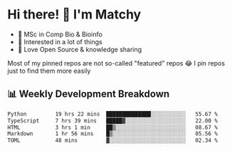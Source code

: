 # Hi there! 👋 I'm Matchy

- 🧬 MSc in Comp Bio & Bioinfo
- 🎈 Interested in a lot of things
- 💜 Love Open Source & knowledge sharing

Most of my pinned repos are not so-called "featured" repos 😂 I pin repos just to find them more easily

## 📊 Weekly Development Breakdown

<!--START_SECTION:waka-->

```txt
Python         19 hrs 22 mins  ██████████████░░░░░░░░░░░   55.67 %
TypeScript     7 hrs 39 mins   █████▓░░░░░░░░░░░░░░░░░░░   22.00 %
HTML           3 hrs 1 min     ██▒░░░░░░░░░░░░░░░░░░░░░░   08.67 %
Markdown       1 hr 56 mins    █▒░░░░░░░░░░░░░░░░░░░░░░░   05.56 %
TOML           48 mins         ▓░░░░░░░░░░░░░░░░░░░░░░░░   02.34 %
```

<!--END_SECTION:waka-->
